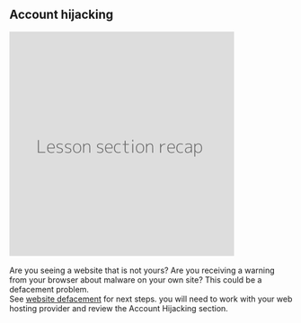 ## Account hijacking
![](recap.png)

Are you seeing a website that is not yours? Are you receiving a warning from your browser about malware on your own site? This could be a defacement problem.
<br>
See [website defacement]() for next steps. you will need to work with your web hosting provider and review the Account Hijacking section.
